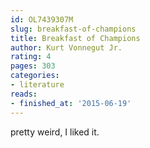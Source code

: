 ```yaml
---
id: OL7439307M
slug: breakfast-of-champions
title: Breakfast of Champions
author: Kurt Vonnegut Jr.
rating: 4
pages: 303
categories:
- literature
reads:
- finished_at: '2015-06-19'
---
```

pretty weird, I liked it.
